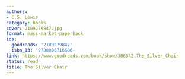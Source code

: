 ```yaml
---
authors:
- C.S. Lewis
category: books
cover: 2109279847.jpg
format: mass-market-paperback
ids:
  goodreads: '2109279847'
  isbn_13: '9780006716686'
link: https://www.goodreads.com/book/show/386342.The_Silver_Chair
status: read
title: The Silver Chair
---
```

